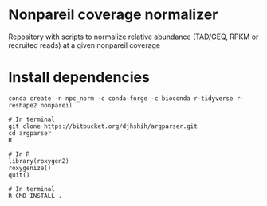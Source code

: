 # Nonpareil coverage normalizer
Repository with scripts to normalize relative abundance (TAD/GEQ, RPKM or recruited reads) at a given nonpareil coverage

# Install dependencies
```
conda create -n npc_norm -c conda-forge -c bioconda r-tidyverse r-reshape2 nonpareil
```

```
# In terminal
git clone https://bitbucket.org/djhshih/argparser.git
cd argparser
R

# In R
library(roxygen2)
roxygenize()
quit()

# In terminal
R CMD INSTALL .
```
